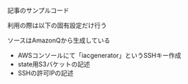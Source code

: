 記事のサンプルコード

利用の際は以下の固有設定だけ行う

ソースはAmazonQから生成している

 - AWSコンソールにて「iacgenerator」というSSHキー作成
 - state用S3バケットの記述
 - SSHの許可IPの記述
